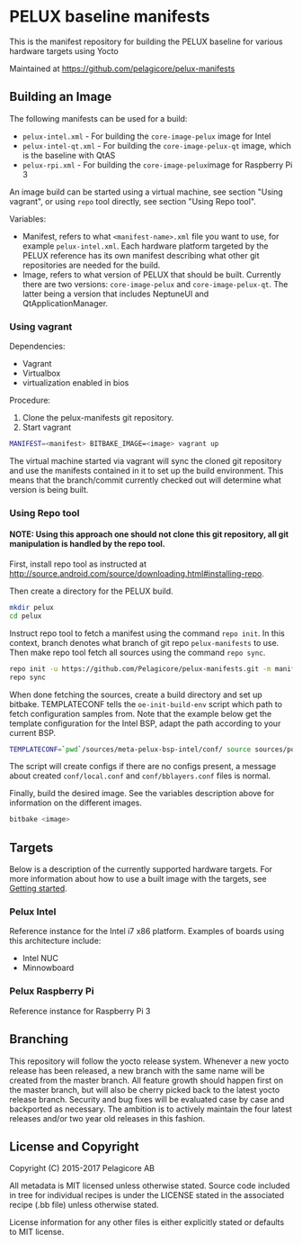 PELUX baseline manifests
=========================
This is the manifest repository for building the PELUX baseline for various hardware targets using Yocto

Maintained at https://github.com/pelagicore/pelux-manifests

Building an Image
-----------------

The following manifests can be used for a build:

* `pelux-intel.xml` - For building the `core-image-pelux` image for Intel
* `pelux-intel-qt.xml` - For building the `core-image-pelux-qt` image, which is the baseline with QtAS
* `pelux-rpi.xml` - For building the `core-image-pelux`image for Raspberry Pi 3

An image build can be started using a virtual machine, see section "Using vagrant", or using `repo` tool
directly, see section "Using Repo tool".

Variables:

* Manifest, refers to what `<manifest-name>.xml` file you want to use, for example `pelux-intel.xml`. Each hardware platform targeted by the PELUX reference has its own manifest describing what other git repositories are needed for the build.
* Image, refers to what version of PELUX that should be built. Currently there are two versions: `core-image-pelux` and `core-image-pelux-qt`. The latter being a version that includes NeptuneUI and QtApplicationManager.

### Using vagrant

Dependencies:

* Vagrant
* Virtualbox
* virtualization enabled in bios

Procedure:

1. Clone the pelux-manifests git repository.
2. Start vagrant
```bash
MANIFEST=<manifest> BITBAKE_IMAGE=<image> vagrant up
```

The virtual machine started via vagrant will sync the cloned git repository and use the manifests contained in it
to set up the build environment. This means that the branch/commit currently checked out will determine what version
is being built.

### Using Repo tool

#### NOTE: Using this approach one should not clone this git repository, all git manipulation is handled by the repo tool.

First, install repo tool as instructed at http://source.android.com/source/downloading.html#installing-repo.

Then create a directory for the PELUX build.
```bash
mkdir pelux
cd pelux
```

Instruct repo tool to fetch a manifest using the command `repo init`. In this context, branch denotes what
branch of git repo `pelux-manifests` to use. Then make repo tool fetch all sources using the command `repo sync`.
```bash
repo init -u https://github.com/Pelagicore/pelux-manifests.git -m manifests/<manifest> -b <branch>
repo sync
```

When done fetching the sources, create a build directory and set up bitbake. TEMPLATECONF tells the
`oe-init-build-env` script which path to fetch configuration samples from. Note that the example below
get the template configuration for the Intel BSP, adapt the path according to your current BSP.
```bash
TEMPLATECONF=`pwd`/sources/meta-pelux-bsp-intel/conf/ source sources/poky/oe-init-build-env build
```

The script will create configs if there are no configs present, a message about created `conf/local.conf`
and `conf/bblayers.conf` files is normal.


Finally, build the desired image. See the variables description above for information on the different images.
```bash
bitbake <image>
```

Targets
-------
Below is a description of the currently supported hardware targets. For more information about
how to use a built image with the targets, see [Getting started](getting-started.md).

### Pelux Intel
Reference instance for the Intel i7 x86 platform. Examples of boards using this architecture include:

* Intel NUC
* Minnowboard

### Pelux Raspberry Pi
Reference instance for Raspberry Pi 3

Branching
---------
This repository will follow the yocto release system. Whenever a new yocto
release has been released, a new branch with the same name will be created
from the master branch.
All feature growth should happen first on the master branch, but will also be
cherry picked back to the latest yocto release branch. Security and bug fixes
will be evaluated case by case and backported as necessary. The ambition is to
actively maintain the four latest releases and/or two year old releases in
this fashion.

License and Copyright
---------------------
Copyright (C) 2015-2017 Pelagicore AB

All metadata is MIT licensed unless otherwise stated. Source code included
in tree for individual recipes is under the LICENSE stated in the associated
recipe (.bb file) unless otherwise stated.

License information for any other files is either explicitly stated
or defaults to MIT license.

